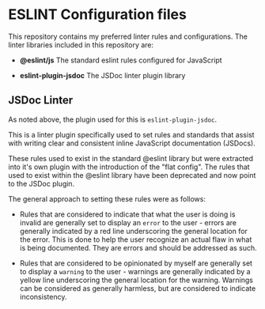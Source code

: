 # ESLINT Configuration files

This repository contains my preferred linter rules and configurations. The linter libraries included in this repository
are:

- **@eslint/js** The standard eslint rules configured for JavaScript

- **eslint-plugin-jsdoc** The JSDoc linter plugin library

## JSDoc Linter

As noted above, the plugin used for this is `eslint-plugin-jsdoc`.

This is a linter plugin specifically used to set rules and standards that assist with writing clear and consistent
inline JavaScript documentation (JSDocs).

These rules used to exist in the standard @eslint library but were extracted into it's own plugin with the
introduction of the "flat config". The rules that used to exist within the @eslint library have been deprecated
and now point to the JSDoc plugin.

The general approach to setting these rules were as follows:

- Rules that are considered to indicate that what the user is doing is invalid are generally set to display
  an `error` to the user - errors are generally indicated by a red line underscoring the general location for the error.
  This is done to help the user recognize an actual flaw in what is being documented. They are errors and should be
  addressed as such.

- Rules that are considered to be opinionated by myself are generally set to display a `warning` to the user - warnings
  are generally indicated by a yellow line underscoring the general location for the warning. Warnings can be considered
  as generally harmless, but are considered to indicate inconsistency.

<!-- TODO: write up examples of errors and warnings -->
